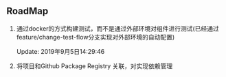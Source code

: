 ## RoadMap

1. 通过docker的方式构建测试，而不是通过外部环境对组件进行测试(已经通过feature/change-test-flow分支实现对外部环境的自动配置)

   Update: 2019年9月5日14:29:46

2. 将项目和Github Package Registry 关联，对实现依赖管理
